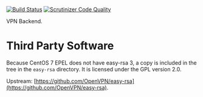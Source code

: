 [![Build Status](https://travis-ci.org/eduvpn/vpn-server-backend.svg)](https://travis-ci.org/eduvpn/vpn-server-backend)
[![Scrutinizer Code Quality](https://scrutinizer-ci.com/g/eduvpn/vpn-server-backend/badges/quality-score.png?b=master)](https://scrutinizer-ci.com/g/eduvpn/vpn-server-backend/?branch=master)

VPN Backend.

# Third Party Software

Because CentOS 7 EPEL does not have easy-rsa 3, a copy is included in the tree 
in the `easy-rsa` directory. It is licensed under the GPL version 2.0.

Upstream: [https://github.com/OpenVPN/easy-rsa](https://github.com/OpenVPN/easy-rsa).
